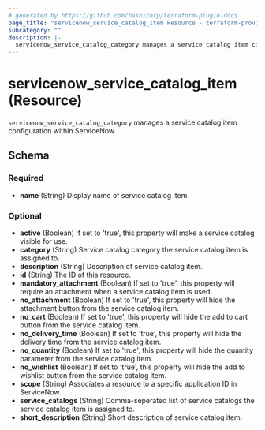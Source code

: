 ```yaml
---
# generated by https://github.com/hashicorp/terraform-plugin-docs
page_title: "servicenow_service_catalog_item Resource - terraform-provider-servicenow"
subcategory: ""
description: |-
  servicenow_service_catalog_category manages a service catalog item configuration within ServiceNow.
---
```


# servicenow_service_catalog_item (Resource)

`servicenow_service_catalog_category` manages a service catalog item configuration within ServiceNow.



<!-- schema generated by tfplugindocs -->
## Schema

### Required

- **name** (String) Display name of service catalog item.

### Optional

- **active** (Boolean) If set to 'true', this property will make a service catalog visible for use.
- **category** (String) Service catalog category the service catalog item is assigned to.
- **description** (String) Description of service catalog item.
- **id** (String) The ID of this resource.
- **mandatory_attachment** (Boolean) If set to 'true', this property will require an attachment when a service catalog item is used.
- **no_attachment** (Boolean) If set to 'true', this property will hide the attachment button from the service catalog item.
- **no_cart** (Boolean) If set to 'true', this property will hide the add to cart button from the service catalog item.
- **no_delivery_time** (Boolean) If set to 'true', this property will hide the delivery time from the service catalog item.
- **no_quantity** (Boolean) If set to 'true', this property will hide the quantity parameter from the service catalog item.
- **no_wishlist** (Boolean) If set to 'true', this property will hide the add to wishlist button from the service catalog item.
- **scope** (String) Associates a resource to a specific application ID in ServiceNow.
- **service_catalogs** (String) Comma-seperated list of service catalogs the service catalog item is assigned to.
- **short_description** (String) Short description of service catalog item.


